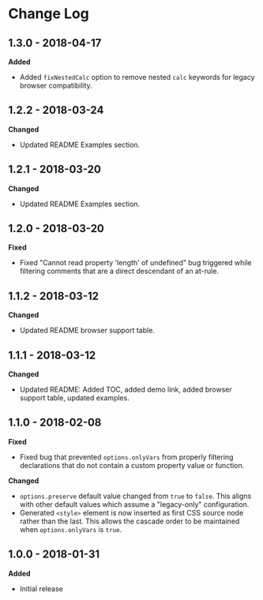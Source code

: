 # Change Log

## 1.3.0 - 2018-04-17

**Added**

- Added `fixNestedCalc` option to remove nested `calc` keywords for legacy
  browser compatibility.

## 1.2.2 - 2018-03-24

**Changed**

- Updated README Examples section.

## 1.2.1 - 2018-03-20

**Changed**

- Updated README Examples section.

## 1.2.0 - 2018-03-20

**Fixed**

- Fixed "Cannot read property 'length' of undefined" bug triggered while
  filtering comments that are a direct descendant of an at-rule.

## 1.1.2 - 2018-03-12

**Changed**

- Updated README browser support table.

## 1.1.1 - 2018-03-12

**Changed**

- Updated README: Added TOC, added demo link, added browser support table,
  updated examples.

## 1.1.0 - 2018-02-08

**Fixed**

- Fixed bug that prevented `options.onlyVars` from properly filtering
  declarations that do not contain a custom property value or function.

**Changed**

- `options.preserve` default value changed from `true` to `false`. This aligns
  with other default values which assume a "legacy-only" configuration.
- Generated `<style>` element is now inserted as first CSS source node rather
  than the last. This allows the cascade order to be maintained when
  `options.onlyVars` is `true`.

## 1.0.0 - 2018-01-31

**Added**

- Initial release
